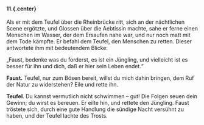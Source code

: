 #### 11.{.center}

Als er mit dem Teufel über die Rheinbrücke ritt, sich an der nächtlichen Scene ergötzte, und Glossen über die Aebtissin machte, sahe er ferne einen Menschen im Wasser, der dem Ersaufen nahe war, und nur noch matt mit dem Tode kämpfte. Er befahl dem Teufel, den Menschen zu retten. Dieser antwortete ihm mit bedeutendem Blicke:

„Faust, bedenke was du forderst, es ist ein Jüngling, und vielleicht ist es besser für ihn und dich, daß er hier sein Leben endet.“

**Faust.** Teufel, nur zum Bösen bereit, willst du mich dahin bringen, dem Ruf der Natur zu widerstehen? Eile und rette ihn.

**Teufel**. Du kannst vermutlich nicht schwimmen – gut! Die Folgen seuen dein Gewinn; du wirst es bereuen. Er eilte hin, und rettete den Jüngling. Faust tröstete sich, durch eine gute Handlung die sündige Nacht versühnt zu haben, und der Teufel lachte des Trosts.